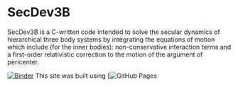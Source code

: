 # SecDev3B 

SecDev3B is a C-written code intended to solve the secular dynamics of hierarchical three body systems by integrating the equations of motion which include (for the inner bodies): non-conservative interaction terms and a first-order relativistic correction to the motion of the argument of pericenter. 


[![Binder](http://mybinder.org/badge.svg)](http://mybinder.org:/repo/bayronportilla/notebooks)
This site was built using [![GitHub Pages](https://pages.github.com/)
